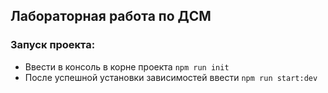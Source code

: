 ## Лабораторная работа по ДСМ

### Запуск проекта:
 - Ввести в консоль в корне проекта `npm run init`
 - После успешной установки зависимостей ввести `npm run start:dev`